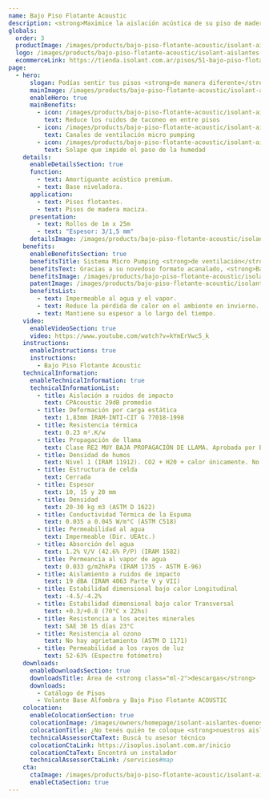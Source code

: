 ```yaml
---
name: Bajo Piso Flotante Acoustic
description: <strong>Maximice la aislación acústica de su piso de madera gracias a nuestro sistema de "micropumping".</strong><br /><br />Membrana con diseño acanalado, brinda máxima aislación acústica y ventilación por micro pumping. Posee un film de polietileno y solape de 7 cm de ancho.
globals:
  order: 3
  productImage: /images/products/bajo-piso-flotante-acoustic/isolant-aislantes-linea-pisos-bajo-piso-flotante-acoustic-imagen-rollo.png
  logo: /images/products/bajo-piso-flotante-acoustic/isolant-aislantes-linea-pisos-bajo-piso-flotante-acoustic-logo.jpg
  ecommerceLink: https://tienda.isolant.com.ar/pisos/51-bajo-piso-flotante-acoustic.html
page:
  - hero:
      slogan: Podías sentir tus pisos <strong>de manera diferente</strong>
      mainImage: /images/products/bajo-piso-flotante-acoustic/isolant-aislantes-linea-pisos-bajo-piso-flotante-acoustic-imagen.jpg
      enableHero: true
      mainBenefits:
        - icon: /images/products/bajo-piso-flotante-acoustic/isolant-aislantes-linea-pisos-bajo-piso-flotante-acoustic-beneficio-1.svg
          text: Reduce los ruidos de taconeo en entre pisos
        - icon: /images/products/bajo-piso-flotante-acoustic/isolant-aislantes-linea-pisos-bajo-piso-flotante-acoustic-beneficio-2.svg
          text: Canales de ventilación micro pumping
        - icon: /images/products/bajo-piso-flotante-acoustic/isolant-aislantes-linea-pisos-bajo-piso-flotante-acoustic-beneficio-3.svg
          text: Solape que impide el paso de la humedad
    details:
      enableDetailsSection: true
      function:
        - text: Amortiguante acústico premium.
        - text: Base niveladora.
      application:
        - text: Pisos flotantes.
        - text: Pisos de madera maciza.
      presentation:
        - text: Rollos de 1m x 25m
        - text: "Espesor: 3/1,5 mm"
      detailsImage: /images/products/bajo-piso-flotante-acoustic/isolant-aislantes-linea-pisos-bajo-piso-flotante-acoustic-imagen-detalle.jpg
    benefits:
      enableBenefitsSection: true
      benefitsTitle: Sistema Micro Pumping <strong>de ventilación</strong>
      benefitsText: Gracias a su novedoso formato acanalado, <strong>Base para Piso Flotante Acoustic</strong> de ISOLANT®, colabora con la ventilación necesaria del contrapiso.<br /></br />Incorporamos así la función de “micro-pumping”. Al caminar sobre el piso flotante, la presión que se ejerce activa los canales de ventilación promoviendo el movimiento de aire que genera la ventilación necesaria para disipar la humedad que pudiera haber en el contrapiso.
      benefitsImage: /images/products/bajo-piso-flotante-acoustic/isolant-aislantes-linea-pisos-bajo-piso-flotante-acoustic-beneficio-exclusivo.jpg
      patentImage: /images/products/bajo-piso-flotante-acoustic/isolant-aislantes-linea-pisos-bajo-piso-flotante-acoustic-patente.png
      benefitsList:
        - text: Impermeable al agua y el vapor.
        - text: Reduce la pérdida de calor en el ambiente en invierno.
        - text: Mantiene su espesor a lo largo del tiempo.
    video:
      enableVideoSection: true
      video: https://www.youtube.com/watch?v=kYmErVwc5_k
    instructions:
      enableInstructions: true
      instructions:
        - Bajo Piso Flotante Acoustic
    technicalInformation:
      enableTechnicalInformation: true
      technicalInformationList:
        - title: Aislación a ruidos de impacto
          text: CPAcoustic 29dB promedio
        - title: Deformación por carga estática
          text: 1,83mm IRAM-INTI-CIT G 77018-1998
        - title: Resistencia térmica
          text: 0.23 m².K/w
        - title: Propagación de llama
          text: Clase RE2 MUY BAJA PROPAGACIÓN DE LLAMA. Aprobada por Bomberos Argentina.
        - title: Densidad de humos
          text: Nivel 1 (IRAM 11912). CO2 + H20 + calor únicamente. No desprende gases envenenantes.
        - title: Estructura de celda
          text: Cerrada
        - title: Espesor
          text: 10, 15 y 20 mm
        - title: Densidad
          text: 20-30 kg m3 (ASTM D 1622)
        - title: Conductividad Térmica de la Espuma
          text: 0.035 a 0.045 W/m°C (ASTM C518)
        - title: Permeabilidad al agua
          text: Impermeable (Dir. UEAtc.)
        - title: Absorción del agua
          text: 1.2% V/V (42.6% P/P) (IRAM 1582)
        - title: Permeancia al vapor de agua
          text: 0.033 g/m2hkPa (IRAM 1735 - ASTM E-96)
        - title: Aislamiento a ruidos de impacto
          text: 19 dBA (IRAM 4063 Parte V y VII)
        - title: Estabilidad dimensional bajo calor Longitudinal
          text: -4.5/-4.2%
        - title: Estabilidad dimensional bajo calor Transversal
          text: +0.3/+0.8 (70°C x 22hs)
        - title: Resistencia a los aceites minerales
          text: SAE 30 15 días 23°C
        - title: Resistencia al ozono
          text: No hay agrietamiento (ASTM D 1171)
        - title: Permeabilidad a los rayos de luz
          text: 52-63% (Espectro fotómetro)
    downloads:
      enableDownloadsSection: true
      downloadsTitle: Área de <strong class="ml-2">descargas</strong>
      downloads:
        - Catálogo de Pisos
        - Volante Base Alfombra y Bajo Piso Flotante ACOUSTIC
    colocation:
      enableColocationSection: true
      colocationImage: /images/owners/homepage/isolant-aislantes-duenos-e-inquilinos-isoplus-colocation.jpg
      colocationTitle: ¿No tenés quién te coloque <strong>nuestros aislantes?</strong>
      technicalAssessorCtaText: Buscá tu asesor técnico
      colocationCtaLink: https://isoplus.isolant.com.ar/inicio
      colocationCtaText: Encontrá un instalador
      technicalAssessorCtaLink: /servicios#map
    cta:
      ctaImage: /images/products/bajo-piso-flotante-acoustic/isolant-aislantes-linea-pisos-bajo-piso-flotante-acoustic-cta-fondo.jpg
      enableCtaSection: true
---
```

